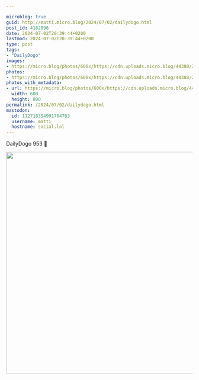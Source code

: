```yaml
---

microblog: true
guid: http://matti.micro.blog/2024/07/02/dailydogo.html
post_id: 4182096
date: 2024-07-02T20:39:44+0200
lastmod: 2024-07-02T20:39:44+0200
type: post
tags:
- "DailyDogo"
images:
- https://micro.blog/photos/600x/https://cdn.uploads.micro.blog/44388/2024/ee97fa8faa2642baa19868f5e9418b41.jpg
photos:
- https://micro.blog/photos/600x/https://cdn.uploads.micro.blog/44388/2024/ee97fa8faa2642baa19868f5e9418b41.jpg
photos_with_metadata:
- url: https://micro.blog/photos/600x/https://cdn.uploads.micro.blog/44388/2024/ee97fa8faa2642baa19868f5e9418b41.jpg
  width: 600
  height: 800
permalink: /2024/07/02/dailydogo.html
mastodon:
  id: 112718354991764763
  username: matti
  hostname: social.lol
---
```

DailyDogo 953 🐶

<img src="/media/uploads/2024/ee97fa8faa2642baa19868f5e9418b41.jpg" width="600" alt="" />
